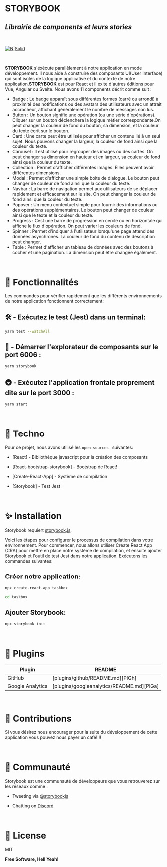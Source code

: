 # STORYBOOK

## _Librairie de components et leurs stories_

&nbsp;&nbsp;

[![N|Solid](https://skillicons.dev/icons?i=github,bootstrap,css,html,js,react,styledcomponents,vscode)](https://skillicons.dev)

&nbsp;&nbsp;

<strong>STORYBOOK</strong> s'éxécute parallèlement à notre application en mode développement. Il nous aide à construire des composants UI(User Interface) qui sont isolés de la logique applicative et du contexte de notre application.<strong>STORYBOOK</strong> est pour React et il exite d'autres éditions pour Vue, Angular ou Svelte. Nous avons 11 components décrit comme suit : 
- Badge : Le badge apparaît sous différentes formes (carré ou arrondi) à proximité des notifications ou des avatars des utilisateurs avec un attrait accrocheur, affichant généralement le nombre de messages non lus.&nbsp; 
- Button : Un bouton signifie une opération (ou une série d'opérations). Cliquer sur un bouton déclenchera la logique métier correspondante.On peut changer la couleur de fond du bouton, sa dimension, et la couleur du texte écrit sur le bouton.&nbsp;
- Card : Une carte peut être utilisée pour afficher un contenu lié à un seul sujet. Nous pouvons changer la largeur, la couleur de fond ainsi que la couleur du texte.&nbsp;
- Carousel : Il est utilisé pour regrouper des images ou des cartes. On peut changer sa dimension en hauteur et en largeur, sa couleur de fond ainsi que la couleur du texte.&nbsp;
- Collection : Permet d'afficher différentes images. Elles peuvent avoir différentes dimensions.&nbsp;
- Modal : Permet d'afficher une simple boite de dialogue. Le bouton peut changer de couleur de fond ainsi que la couleur du texte.&nbsp;
- Navbar : La barre de navigation permet aux utilisateurs de se déplacer rapidement et efficacement sur le site. On peut changer la couleur de fond ainsi que la couleur du texte.&nbsp;
- Popover : Un menu contextuel simple pour fournir des informations ou des opérations supplémentaires. Le bouton peut changer de couleur ainsi que le texte et la couleur du texte.&nbsp;
- Progress : Cest une barre de progression en cercle ou en horizontale qui affiche le flux d'opération. On peut varier les couleurs de fond.&nbsp;
- Spinner : Permet d'indiquer à l'utilisateur lorsqu'une page attend des données asynchrones. La couleur de fond du contenu de description peut changer.&nbsp;
- Table : Permet d'afficher un tableau de données avec des boutons à cocher et une pagination. La dimension peut être changée également.


&nbsp;&nbsp;
 
# 📒 Fonctionnalités
Les commandes pour vérifier rapidement que les différents environnements de notre application fonctionnent correctement:

## 🛠 - Exécutez le test (Jest) dans un terminal:
```sh
yarn test --watchAll
```
## 🚀 - Démarrer l'explorateur de composants sur le port 6006 :
```sh
yarn storybook
```
## 🚇 - Exécutez l'application frontale proprement dite sur le port 3000 :
```sh
yarn start
```

&nbsp;&nbsp;

# 🏅 Techno
Pour ce projet, nous avons utilisé les `open sources ` suivantes:

- [React] - Bibliothéque javascript pour la création des composants 

- [React-bootstrap-storybook] - Bootstrap de React!

- [Create-React-App] - Système de compilation

- [Storybook] - Test Jest

&nbsp;&nbsp;


# ✨ Installation

Storybook requiert [storybook.js](https://storybook.js.org/).

Voici les étapes pour configurer le processus de compilation dans votre environnement. Pour commencer, nous allons utiliser Create React App (CRA) pour mettre en place notre système de compilation, et ensuite ajouter Storybook et l'outil de test Jest dans notre application. Exécutons les commandes suivantes:

## Créer notre application:
```sh
npx create-react-app taskbox

cd taskbox
```

## Ajouter Storybook:
```sh
npx storybook init
```

&nbsp;&nbsp;


# 🔗 Plugins

| Plugin | README |
| ------ | ------ |
| GitHub | [plugins/github/README.md][PlGh] |
| Google Analytics | [plugins/googleanalytics/README.md][PlGa] |

&nbsp;&nbsp;&nbsp;



# 👏 Contributions
Si vous désirez nous encourager pour la suite du développement de cette application vous pouvez nous payer un café!!!!

&nbsp;&nbsp;


# 👥 Communauté
Storybook est une communauté de développeurs que vous retrouverez sur les réseaux comme :

- Tweeting via [@storybookjs](https://twitter.com/storybookjs)

- Chatting on [Discord](https://discord.com/invite/storybook)

&nbsp;&nbsp;



# 📝 License

MIT

**Free Software, Hell Yeah!**